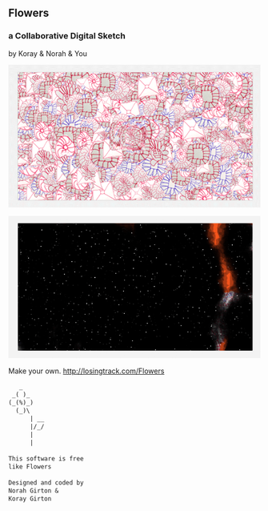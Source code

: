 ## Flowers

### a Collaborative Digital Sketch

by Koray &amp; Norah &amp; You

![screenshot](https://github.com/savagebrown/Flowers/raw/master/screenshot-1.png)

![screenshot](https://github.com/savagebrown/Flowers/raw/master/screenshot-2.png)

Make your own. http://losingtrack.com/Flowers

       _
     _( )_
    (_(%)_)
      (_)\
          | __
          |/_/
          |
          |

    This software is free
    like Flowers

    Designed and coded by
    Norah Girton &
    Koray Girton


